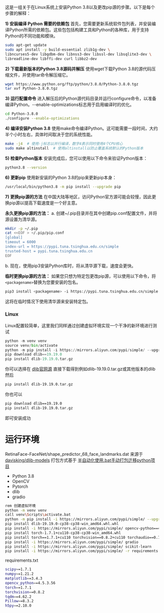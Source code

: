 这是一组关于在Linux系统上安装Python 3.8以及更改pip源的步骤。以下是每个步骤的解释：

**1) 安装编译 Python 需要的依赖包**
首先，您需要更新系统软件包列表，并安装编译Python所需的依赖包。这些包包括构建工具和Python的各种库，用于支持Python的不同功能和模块。

```bash
sudo apt-get update
sudo apt install -y build-essential zlib1g-dev \
libncurses5-dev libgdbm-dev libnss3-dev libssl-dev libsqlite3-dev \
libreadline-dev libffi-dev curl libbz2-dev
```

**2) 下载最新版本的Python 3.8源码并解压**
使用wget下载Python 3.8的源代码压缩文件，并使用tar命令解压缩它。

```bash
wget https://www.python.org/ftp/python/3.8.0/Python-3.8.0.tgz
tar xvf Python-3.8.0.tgz
```

**3) 运行配置命令**
进入解压后的Python源代码目录并运行configure命令，以准备编译Python。--enable-optimizations标志用于启用编译时的优化。

```bash
cd Python-3.8.0
./configure --enable-optimizations
```

**4) 编译安装Python 3.8**
使用make命令编译Python。这可能需要一段时间，大约半个小时左右，具体时间取决于您的系统性能。

```bash
make -j4  # 使用-j标志以并行编译，数字4表示同时使用4个CPU核心
sudo make altinstall  # 使用altinstall以防止覆盖系统默认的Python版本
```

**5) 检查Python版本**
安装完成后，您可以使用以下命令来验证Python版本：

```bash
python3.8 --version
```

**6) 更新pip**
使用新安装的Python 3.8的pip来更新pip本身：

```bash
/usr/local/bin/python3.8 -m pip install --upgrade pip
```

**7) 更换pip源的方法**
在中国大陆等地区，访问Python官方源可能会较慢，因此更换pip源以提高下载速度是一个好主意。

**永久更换pip源的方法：**
a. 创建~/.pip目录并在其中创建pip.conf配置文件，并将源设置为清华源。

```bash
mkdir -p ~/.pip
cat <<EOF > ~/.pip/pip.conf
[global]
timeout = 6000
index-url = https://pypi.tuna.tsinghua.edu.cn/simple
trusted-host = pypi.tuna.tsinghua.edu.cn
EOF
```

b. 现在，使用pip3安装Python库时，将从清华源下载，速度会更快。

**临时更换pip源的方法：**
如果您只想为特定包更改pip源，可以使用以下命令，将`<packagename>`替换为您要安装的包名。

```bash
pip3 install <packagename> -i https://pypi.tuna.tsinghua.edu.cn/simple --trusted-host pypi.tuna.tsinghua.edu.cn
```

这将在临时情况下使用清华源来安装特定包。
### Linux 
Linux配置较简单，这里我们同样通过创建虚拟环境实现一个干净的新环境进行测试
```python
python -m venv venv 
source venv/bin/activate
python -m pip install -i https://mirrors.aliyun.com/pypi/simple/ --upgrade pip setuptools
pip download dlib==19.19.0
pip install dlib-19.19.0.tar.gz
```
你可以选择在
[dlib官网源](http://dlib.net/files/)
直接下载得到例如dlib-19.19.0.tar.gz或其他版本的dlib然后

```bash
pip install dlib-19.19.0.tar.gz
```
你也可以
```bash
pip download dlib==19.19.0
pip install dlib-19.19.0.tar.gz
```
即可安装成功

# 运行环境
RetinaFace-FaceNet/shape_predictor_68_face_landmarks.dat
来源于[davisking/dlib-models](https://github.com/davisking/dlib-models/blob/master/shape_predictor_68_face_landmarks.dat.bz2)
打包方式基于
[半自动化使用.bat手动打包迁移python项目
](https://blog.csdn.net/qq_42531954/article/details/131843603?spm=1001.2014.3001.5501)
- Python 3.8
- OpenCV
- Pytorch
- dlib
- gradio

```bash
rem 创建虚拟环境 
python -m venv venv
call venv\Scripts\activate.bat
python -m pip install -i https://mirrors.aliyun.com/pypi/simple/ --upgrade pip setuptools
pip install dlib-19.19.0-cp38-cp38-win_amd64.whl.whl
pip install -i https://mirrors.aliyun.com/pypi/simple/ opencv-python==4.5.3.56
pip install torch-1.7.1+cu110-cp38-cp38-win_amd64.whl
pip install torch==1.7.1+cu110 torchvision==0.8.2+cu110 torchaudio==0.7.2 -f https://download.pytorch.org/whl/torch_stable.html
pip install -i https://mirrors.aliyun.com/pypi/simple/ gradio
pip install -i https://mirrors.aliyun.com/pypi/simple/ scikit-learn
pip install -i https://mirrors.aliyun.com/pypi/simple/ -r requirements.txt
```
requirements.txt
```bash
scipy==1.7.1
numpy==1.21.2
matplotlib==3.4.3
opencv_python==4.5.3.56
torch==1.7.1
torchvision==0.8.2
tqdm==4.62.2
Pillow==8.3.2
h5py==2.10.0
```
